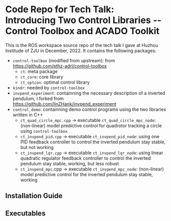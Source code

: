 # Code Repo for Tech Talk: Introducing Two Control Libraries -- Control Toolbox and ACADO Toolkit

This is the ROS workspace source repo of the tech talk I gave at Huzhou Institude of ZJU in December, 2022.
It contains the following packages: 
- `control-toolbox` (modified from upstream): from https://github.com/ethz-adrl/control-toolbox
  - `ct`: meta package
  - `ct_core`: core library
  - `ct_optcon`: optimal control library
- `kindr`: needed by `control-toolbox`
- `invpend_experiment`: containning the necessary description of a inverted pendulum, I forked from https://github.com/linZHank/invpend_experiment 
- `control_demo`: containning demo control programs using the two libraries written in C++
  - `ct_quad_circle_mpc.cpp` -> executable `ct_quad_circle_mpc_node`: (non-linear) model predictive control for quadrotor tracking a circle using `control-toolbox`
  - `ct_invpend_pid.cpp` -> executable `ct_invpend_pid_node`: using one PID feedback controller to control the inverted pendulum stay stable, but not working
  - `ct_invpend_lqr.cpp` -> executable `ct_invpend_lqr_node`: using linear quadratic regulator feedback controller to control the inverted pendulum stay stable, working, but less robust
  - `ct_invpend_mpc`.cpp -> executable `ct_invpend_mpc_node`: (non-linear) model predictive control for the inverted pendulum stay stable, working

## Installation Guide

## Executables 
